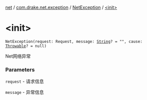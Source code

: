 [net](../../index.md) / [com.drake.net.exception](../index.md) / [NetException](index.md) / [&lt;init&gt;](./-init-.md)

# &lt;init&gt;

`NetException(request: Request, message: `[`String`](https://kotlinlang.org/api/latest/jvm/stdlib/kotlin/-string/index.html)`? = "", cause: `[`Throwable`](https://kotlinlang.org/api/latest/jvm/stdlib/kotlin/-throwable/index.html)`? = null)`

Net网络异常

### Parameters

`request` - 请求信息

`message` - 异常信息